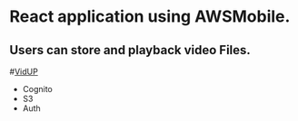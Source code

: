 # React application using AWSMobile.
## Users can store and playback video Files.

#[VidUP](https://vidup.lewismatos.com/)

* Cognito
* S3
* Auth
